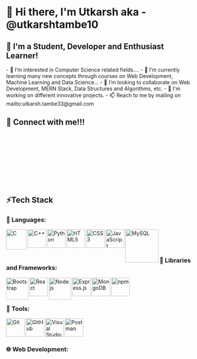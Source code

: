 <h1 dir="auto"> 👋 Hi there, I'm Utkarsh aka - @utkarshtambe10 </h1>

<h2 dir="auto"> 👨 I'm a Student, Developer and Enthusiast Learner! </h2>
<p dir="auto">
- 👀 I’m interested in Computer Science related fields....
- 🌱 I’m currently learning many new concepts through courses on Web Development, Machine Learning and Data Science...
- 💞️ I’m looking to collaborate on Web Development, MERN Stack, Data Structures and Algorithms, etc.
- 📰 I'm working on different innovative projects.
- 📫 Reach to me by mailing on mailto:utkarsh.tambe33@gmail.com
</p>

<h2 dir="auto"> 🔗 Connect with me!!! <h2/>

</br>
</br>
</br>
</br>
</br>

<h2 dir="auto"> ⚡Tech Stack </h2>

<h3 dir="auto"> 📙 Languages: </h3>
<p dir="auto">
<img align="left" alt="C" width="55px" src="https://user-images.githubusercontent.com/89902664/182829094-4eefafa6-a8f0-4ca0-a695-024cfe1b5775.png"/>
<img align="left" alt="C++" width="50px" src="https://user-images.githubusercontent.com/89902664/182829102-f933dbd8-16bd-437d-8ded-d32ab87abb6a.png"/>
<img align="left" alt="Python" width="50px" src="https://user-images.githubusercontent.com/89902664/182829114-5ad0da6a-acf5-4ad5-a990-92fbc51b546f.png"/>
<img align="left" alt="HTML5" width="50px" src="https://user-images.githubusercontent.com/89902664/182822744-0b674c81-8816-4113-8478-2ba3a4078504.png"/>
<img align="left" alt="CSS3" width="50px" src="https://user-images.githubusercontent.com/89902664/182822225-97a02ed7-04aa-4778-9f38-b6cec40b68e0.png"/>
<img align="left" alt="JavaScript" width="50px" src="https://user-images.githubusercontent.com/25181517/117447155-6a868a00-af3d-11eb-9cfe-245df15c9f3f.png"/>
<img align="left" alt="MySQL" width="90px" src="https://user-images.githubusercontent.com/89902664/182833528-59181c41-f389-4177-8c46-4260103165e1.png"/>
</p>
</br>
</br>
</br>

<h3 dir="auto"> 🧩 Libraries and Frameworks: </h3>
<p dir="auto">
<img align="left" alt="Bootstrap" width="60px" src="https://user-images.githubusercontent.com/89902664/182823569-b7c52e46-0a98-457a-8dae-f6b5d1e08edb.png"/>
<img align="left" alt="React" width="50px" src="https://user-images.githubusercontent.com/89902664/182823227-e8388694-2ea0-4fb7-a760-9c3885e60633.png"/>
<img align="left" alt="Node.js" width="60px" src="https://user-images.githubusercontent.com/89902664/182833872-fc755c21-4d21-4db3-83b2-fb987fad1adf.png"/>
<img align="left" alt="Express.js" width="50px" src="https://user-images.githubusercontent.com/89902664/182834718-b8369737-4649-4032-9714-779914440fff.png"/>
<img align="left" alt="MongoDB" width="50px" src="https://user-images.githubusercontent.com/89902664/182834891-e46ca6a8-36b3-485a-9bdd-73a3bd35fbdb.png"/>
<img align="left" alt="npm" width="50px" src="https://user-images.githubusercontent.com/25181517/121401671-49102800-c959-11eb-9f6f-74d49a5e1774.png"/>
</p>
</br>
</br>
</br>


<h3 dir="auto"> 🔨 Tools: </h3>
<img align="left" alt="Git" width="50px" src="https://user-images.githubusercontent.com/25181517/117364277-fc4eb280-aebd-11eb-8769-a3583c6a2037.png"/>
<img align="left" alt="GitHub" width="50px" src="https://user-images.githubusercontent.com/25181517/117364276-fc4eb280-aebd-11eb-92ba-8a6ef74b7313.png"/>
<img align="left" alt="Visual Studio" width="50px" src="https://user-images.githubusercontent.com/25181517/182618272-390ab138-7b29-44a0-85a2-62633957d815.png"/>
<img align="left" alt="Postman" width="50px" src="https://user-images.githubusercontent.com/25181517/182618508-1b12183b-5398-48d2-92e7-ff0969a22624.png"/>
<br/>
<br/>
<br/>

<h3> 🌐 Web Development: <h3/>


<br/>
<br/>
<br/>
